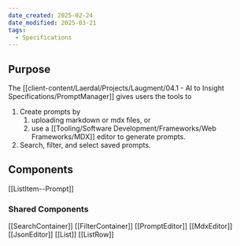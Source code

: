 ```yaml
---
date_created: 2025-02-24
date_modified: 2025-03-21
tags:
  - Specifications
---
```


## Purpose
The [[client-content/Laerdal/Projects/Laugment/04.1 - AI to Insight Specifications/PromptManager]] gives users the tools to 
1) Create prompts by 
	1) uploading markdown or mdx files, or 
	2) use a [[Tooling/Software Development/Frameworks/Web Frameworks/MDX]] editor to generate prompts. 
2) Search, filter, and select saved prompts. 

## Components
[[ListItem--Prompt]]

### Shared Components
[[SearchContainer]]
[[FilterContainer]]
[[PromptEditor]]
	[[MdxEditor]]
	[[JsonEditor]]
[[List]]
[[ListRow]]

